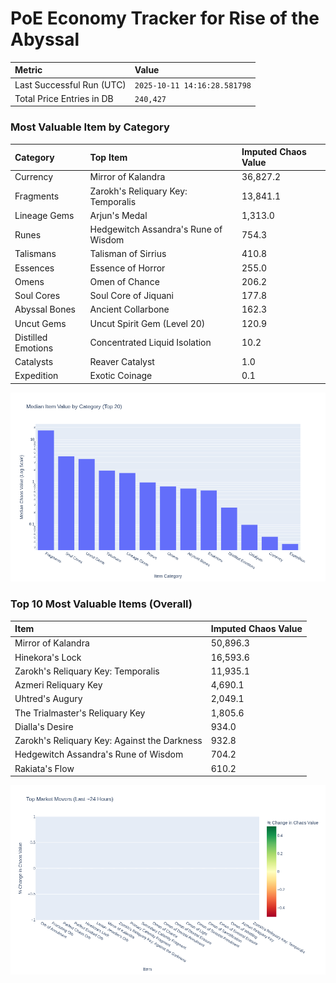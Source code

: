# PoE Economy Tracker for Rise of the Abyssal

<!-- START_MAINTENANCE -->
| Metric | Value |
|:---|:---|
| Last Successful Run (UTC) | `2025-10-11 14:16:28.581798` |
| Total Price Entries in DB | `240,427` |

<!-- END_MAINTENANCE -->

<!-- START_DATAFRAME_DEBUG -->
<!-- END_DATAFRAME_DEBUG -->

<!-- START_CATEGORY_ANALYSIS -->
### Most Valuable Item by Category
| Category | Top Item | Imputed Chaos Value |
| :--- | :--- | :--- |
| Currency | Mirror of Kalandra | 36,827.2 |
| Fragments | Zarokh's Reliquary Key: Temporalis | 13,841.1 |
| Lineage Gems | Arjun's Medal | 1,313.0 |
| Runes | Hedgewitch Assandra's Rune of Wisdom | 754.3 |
| Talismans | Talisman of Sirrius | 410.8 |
| Essences | Essence of Horror | 255.0 |
| Omens | Omen of Chance | 206.2 |
| Soul Cores | Soul Core of Jiquani | 177.8 |
| Abyssal Bones | Ancient Collarbone | 162.3 |
| Uncut Gems | Uncut Spirit Gem (Level 20) | 120.9 |
| Distilled Emotions | Concentrated Liquid Isolation | 10.2 |
| Catalysts | Reaver Catalyst | 1.0 |
| Expedition | Exotic Coinage | 0.1 |


![Category Analysis Chart](charts/category_analysis.png)
<!-- END_ANALYSIS -->

<!-- START_ANALYSIS -->
### Top 10 Most Valuable Items (Overall)
| Item | Imputed Chaos Value |
| :--- | :--- |
| Mirror of Kalandra | 50,896.3 |
| Hinekora's Lock | 16,593.6 |
| Zarokh's Reliquary Key: Temporalis | 11,935.1 |
| Azmeri Reliquary Key | 4,690.1 |
| Uhtred's Augury | 2,049.1 |
| The Trialmaster's Reliquary Key | 1,805.6 |
| Dialla's Desire | 934.0 |
| Zarokh's Reliquary Key: Against the Darkness | 932.8 |
| Hedgewitch Assandra's Rune of Wisdom | 704.2 |
| Rakiata's Flow | 610.2 |


![Market Movers Chart](charts/market_movers.png)
<!-- END_ANALYSIS -->
